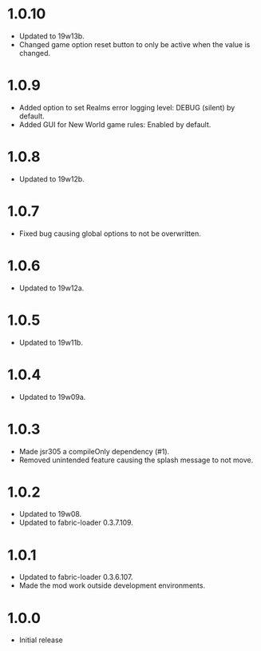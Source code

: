 # 1.0.10

- Updated to 19w13b.
- Changed game option reset button to only be active when the value is changed.

# 1.0.9

- Added option to set Realms error logging level: DEBUG (silent) by default.
- Added GUI for New World game rules: Enabled by default.

# 1.0.8

- Updated to 19w12b.

# 1.0.7

- Fixed bug causing global options to not be overwritten.

# 1.0.6

- Updated to 19w12a.

# 1.0.5

- Updated to 19w11b.

# 1.0.4

- Updated to 19w09a.

# 1.0.3

- Made jsr305 a compileOnly dependency (#1).
- Removed unintended feature causing the splash message to not move.

# 1.0.2

- Updated to 19w08.
- Updated to fabric-loader 0.3.7.109.

# 1.0.1

- Updated to fabric-loader 0.3.6.107.
- Made the mod work outside development environments.

# 1.0.0

- Initial release
